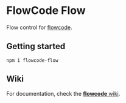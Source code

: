 FlowCode Flow
=============

Flow control for [flowcode](https://www.npmjs.com/package/flowcode).

Getting started
---------------

`npm i flowcode-flow`

Wiki
----

For documentation, check the [**flowcode** wiki](https://github.com/kwaia/flowcode/wiki).
